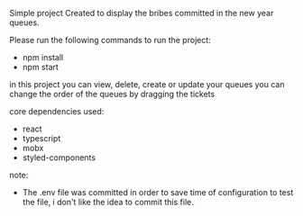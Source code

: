 Simple project Created to display the bribes committed in the new year queues.

Please run the following commands to run the project:
- npm install
- npm start

in this project you can view, delete, create or update your queues you can change the order of the queues by dragging the tickets

core dependencies used:
- react
- typescript
- mobx
- styled-components

note:
- The .env file was committed in order to save time of configuration to test the file, i don't like the idea to commit this file.